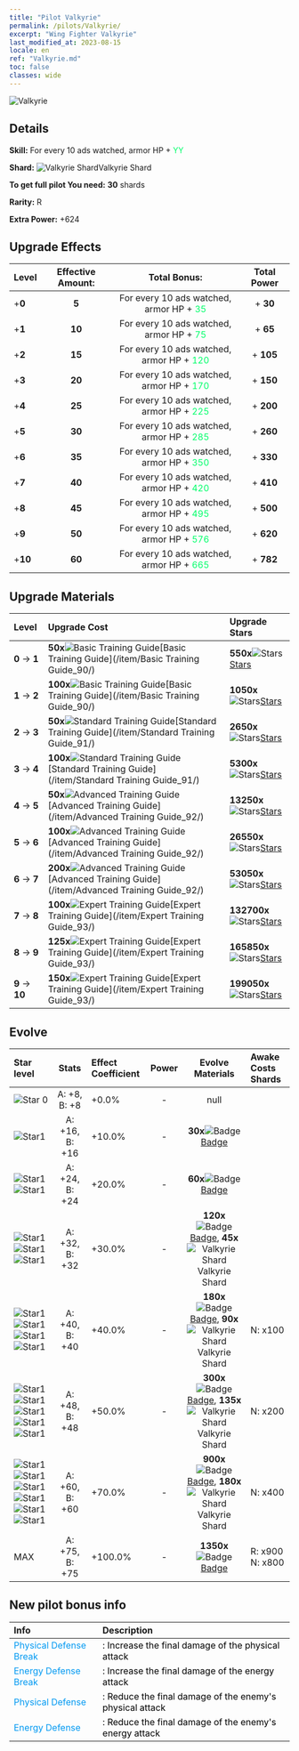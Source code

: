```yaml
---
title: "Pilot Valkyrie"
permalink: /pilots/Valkyrie/
excerpt: "Wing Fighter Valkyrie"
last_modified_at: 2023-08-15
locale: en
ref: "Valkyrie.md"
toc: false
classes: wide
---
```



 ![Valkyrie](/images/pilots/aviator_piece_4004.png)

## Details

 **Skill:** For every 10 ads watched, armor HP + <span style="color: #03ff6b">YY</span><br/><span style="color: #000000;"></span> 

 **Shard:** ![Valkyrie Shard](/images/pilots/Valkyrie_Shard_p.png)Valkyrie Shard 

 **To get full pilot You need:** **30** shards 

 **Rarity:** R 

 **Extra Power:** +624 



## Upgrade Effects

  |  Level | Effective Amount: |     Total Bonus:    | Total Power |
  |:----|:-----:|:-------------------:|:-------:|
  | +**0**  | **5**  | For every 10 ads watched, armor HP + <span style="color: #03ff6b">35</span><br/><span style="color: #000000;"></span>  | + **30** |
  | +**1**  | **10**  | For every 10 ads watched, armor HP + <span style="color: #03ff6b">75</span><br/><span style="color: #000000;"></span>  | + **65** |
  | +**2**  | **15**  | For every 10 ads watched, armor HP + <span style="color: #03ff6b">120</span><br/><span style="color: #000000;"></span>  | + **105** |
  | +**3**  | **20**  | For every 10 ads watched, armor HP + <span style="color: #03ff6b">170</span><br/><span style="color: #000000;"></span>  | + **150** |
  | +**4**  | **25**  | For every 10 ads watched, armor HP + <span style="color: #03ff6b">225</span><br/><span style="color: #000000;"></span>  | + **200** |
  | +**5**  | **30**  | For every 10 ads watched, armor HP + <span style="color: #03ff6b">285</span><br/><span style="color: #000000;"></span>  | + **260** |
  | +**6**  | **35**  | For every 10 ads watched, armor HP + <span style="color: #03ff6b">350</span><br/><span style="color: #000000;"></span>  | + **330** |
  | +**7**  | **40**  | For every 10 ads watched, armor HP + <span style="color: #03ff6b">420</span><br/><span style="color: #000000;"></span>  | + **410** |
  | +**8**  | **45**  | For every 10 ads watched, armor HP + <span style="color: #03ff6b">495</span><br/><span style="color: #000000;"></span>  | + **500** |
  | +**9**  | **50**  | For every 10 ads watched, armor HP + <span style="color: #03ff6b">576</span><br/><span style="color: #000000;"></span>  | + **620** |
  | +**10**  | **60**  | For every 10 ads watched, armor HP + <span style="color: #03ff6b">665</span><br/><span style="color: #000000;"></span>  | + **782** |




## Upgrade Materials

  |  Level |      Upgrade Cost   |  Upgrade Stars  |
  |:-------|:--------------------|:----------------|
  | **0** -> **1**  | **50x**![Basic Training Guide](/images/item/Basic_Training_Guide_p.png)[Basic Training Guide](/item/Basic Training Guide_90/) | **550x**![Stars](/images/item/Stars_p.png)[Stars](/item/Stars_2/) |
  | **1** -> **2**  | **100x**![Basic Training Guide](/images/item/Basic_Training_Guide_p.png)[Basic Training Guide](/item/Basic Training Guide_90/) | **1050x**![Stars](/images/item/Stars_p.png)[Stars](/item/Stars_2/) |
  | **2** -> **3**  | **50x**![Standard Training Guide](/images/item/Standard_Training_Guide_p.png)[Standard Training Guide](/item/Standard Training Guide_91/) | **2650x**![Stars](/images/item/Stars_p.png)[Stars](/item/Stars_2/) |
  | **3** -> **4**  | **100x**![Standard Training Guide](/images/item/Standard_Training_Guide_p.png)[Standard Training Guide](/item/Standard Training Guide_91/) | **5300x**![Stars](/images/item/Stars_p.png)[Stars](/item/Stars_2/) |
  | **4** -> **5**  | **50x**![Advanced Training Guide](/images/item/Advanced_Training_Guide_p.png)[Advanced Training Guide](/item/Advanced Training Guide_92/) | **13250x**![Stars](/images/item/Stars_p.png)[Stars](/item/Stars_2/) |
  | **5** -> **6**  | **100x**![Advanced Training Guide](/images/item/Advanced_Training_Guide_p.png)[Advanced Training Guide](/item/Advanced Training Guide_92/) | **26550x**![Stars](/images/item/Stars_p.png)[Stars](/item/Stars_2/) |
  | **6** -> **7**  | **200x**![Advanced Training Guide](/images/item/Advanced_Training_Guide_p.png)[Advanced Training Guide](/item/Advanced Training Guide_92/) | **53050x**![Stars](/images/item/Stars_p.png)[Stars](/item/Stars_2/) |
  | **7** -> **8**  | **100x**![Expert Training Guide](/images/item/Expert_Training_Guide_p.png)[Expert Training Guide](/item/Expert Training Guide_93/) | **132700x**![Stars](/images/item/Stars_p.png)[Stars](/item/Stars_2/) |
  | **8** -> **9**  | **125x**![Expert Training Guide](/images/item/Expert_Training_Guide_p.png)[Expert Training Guide](/item/Expert Training Guide_93/) | **165850x**![Stars](/images/item/Stars_p.png)[Stars](/item/Stars_2/) |
  | **9** -> **10**  | **150x**![Expert Training Guide](/images/item/Expert_Training_Guide_p.png)[Expert Training Guide](/item/Expert Training Guide_93/) | **199050x**![Stars](/images/item/Stars_p.png)[Stars](/item/Stars_2/) |




## Evolve

  |  Star level | Stats | Effect Coefficient | Power | Evolve Materials | Awake Costs Shards |
  |:------------|:-----:|:-------------------|:----------------:|:--------------------:|:-------------|
  | ![Star 0](/images/s0.png)  | A: +8, B: +8  | +0.0%  | -  | null  |  |
  | ![Star1](/images/s1.png)  | A: +16, B: +16  | +10.0%  | -  | **30x**![Badge](/images/item/Badge_p.png)[Badge](/item/Badge_94/)  |  |
  | ![Star1](/images/s1.png)![Star1](/images/s1.png)  | A: +24, B: +24  | +20.0%  | -  | **60x**![Badge](/images/item/Badge_p.png)[Badge](/item/Badge_94/)  |  |
  | ![Star1](/images/s1.png)![Star1](/images/s1.png)![Star1](/images/s1.png)  | A: +32, B: +32  | +30.0%  | -  | **120x**![Badge](/images/item/Badge_p.png)[Badge](/item/Badge_94/), **45x**![Valkyrie Shard](/images/pilots/Valkyrie_Shard_p.png)Valkyrie Shard  |  |
  | ![Star1](/images/s1.png)![Star1](/images/s1.png)![Star1](/images/s1.png)![Star1](/images/s1.png)  | A: +40, B: +40  | +40.0%  | -  | **180x**![Badge](/images/item/Badge_p.png)[Badge](/item/Badge_94/), **90x**![Valkyrie Shard](/images/pilots/Valkyrie_Shard_p.png)Valkyrie Shard  |  N: x100 |
  | ![Star1](/images/s1.png)![Star1](/images/s1.png)![Star1](/images/s1.png)![Star1](/images/s1.png)![Star1](/images/s1.png)  | A: +48, B: +48  | +50.0%  | -  | **300x**![Badge](/images/item/Badge_p.png)[Badge](/item/Badge_94/), **135x**![Valkyrie Shard](/images/pilots/Valkyrie_Shard_p.png)Valkyrie Shard  |  N: x200 |
  | ![Star1](/images/s1.png)![Star1](/images/s1.png)![Star1](/images/s1.png)![Star1](/images/s1.png)![Star1](/images/s1.png)![Star1](/images/s1.png)  | A: +60, B: +60  | +70.0%  | -  | **900x**![Badge](/images/item/Badge_p.png)[Badge](/item/Badge_94/), **180x**![Valkyrie Shard](/images/pilots/Valkyrie_Shard_p.png)Valkyrie Shard  |  N: x400 |
  | MAX  | A: +75, B: +75  | +100.0%  | -  | **1350x**![Badge](/images/item/Badge_p.png)[Badge](/item/Badge_94/)  |  R: x900 N: x800 |



## New pilot bonus info

  |  Info |  Description |
  |:------|:-------------|
  | <span style="color: #0099f2">Physical Defense Break</span> | <span style="color: #000000;">: Increase the final damage of the physical attack</span> |
  | <span style="color: #0099f2">Energy Defense Break</span> | <span style="color: #000000;">: Increase the final damage of the energy attack</span> |
  | <span style="color: #0099f2">Physical Defense</span> | <span style="color: #000000;">: Reduce the final damage of the enemy's physical attack</span> |
  | <span style="color: #0099f2">Energy Defense</span> | <span style="color: #000000;">: Reduce the final damage of the enemy's energy attack</span> |

